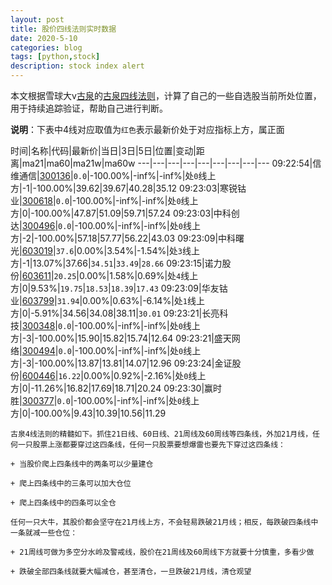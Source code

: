 ```yaml
---
layout: post
title: 股价四线法则实时数据
date: 2020-5-10
categories: blog
tags: [python,stock]
description: stock index alert
---
```



本文根据雪球大v[古泉](https://xueqiu.com/u/7148646888)的[古泉四线法则](https://xueqiu.com/7148646888/130498192)，计算了自己的一些自选股当前所处位置，用于持续追踪验证，帮助自己进行判断。

**说明**：下表中4线对应取值为`红色`表示最新价处于对应指标上方，属正面

时间|名称|代码|最新价|当日|3日|5日|位置|变动|距离|ma21|ma60|ma21w|ma60w
---|---|---|---|---|---|---|---|---
09:22:54|信维通信|[300136](https://xueqiu.com/S/SZ300136)|`0.0`|-100.00%|-inf%|-inf%|处`0`线上方|-1|-100.00%|39.62|39.67|40.28|35.12
09:23:03|寒锐钴业|[300618](https://xueqiu.com/S/SZ300618)|`0.0`|-100.00%|-inf%|-inf%|处`0`线上方|0|-100.00%|47.87|51.09|59.71|57.24
09:23:03|中科创达|[300496](https://xueqiu.com/S/SZ300496)|`0.0`|-100.00%|-inf%|-inf%|处`0`线上方|-2|-100.00%|57.18|57.77|56.22|43.03
09:23:09|中科曙光|[603019](https://xueqiu.com/S/SH603019)|`37.6`|0.00%|3.54%|-1.54%|处`3`线上方|-1|13.07%|37.66|`34.51`|`33.49`|`28.66`
09:23:15|诺力股份|[603611](https://xueqiu.com/S/SH603611)|`20.25`|0.00%|1.58%|0.69%|处`4`线上方|0|9.53%|`19.75`|`18.53`|`18.39`|`17.43`
09:23:09|华友钴业|[603799](https://xueqiu.com/S/SH603799)|`31.94`|0.00%|0.63%|-6.14%|处`1`线上方|0|-5.91%|34.56|34.08|38.11|`30.01`
09:23:21|长亮科技|[300348](https://xueqiu.com/S/SZ300348)|`0.0`|-100.00%|-inf%|-inf%|处`0`线上方|-3|-100.00%|15.90|15.82|15.74|12.64
09:23:21|盛天网络|[300494](https://xueqiu.com/S/SZ300494)|`0.0`|-100.00%|-inf%|-inf%|处`0`线上方|-3|-100.00%|13.87|13.81|14.07|12.96
09:23:24|金证股份|[600446](https://xueqiu.com/S/SH600446)|`16.22`|0.00%|0.92%|-2.16%|处`0`线上方|0|-11.26%|16.82|17.69|18.71|20.24
09:23:30|赢时胜|[300377](https://xueqiu.com/S/SZ300377)|`0.0`|-100.00%|-inf%|-inf%|处`0`线上方|0|-100.00%|9.43|10.39|10.56|11.29

```
古泉4线法则的精髓如下。抓住21日线、60日线、21周线及60周线等四条线，外加21月线，任何一只股票上涨都要穿过这四条线，任何一只股票要想爆雷也要先下穿过这四条线：

+ 当股价爬上四条线中的两条可以少量建仓

+ 爬上四条线中的三条可以加大仓位

+ 爬上四条线中的四条可以全仓

任何一只大牛，其股价都会坚守在21月线上方，不会轻易跌破21月线；相反，每跌破四条线中一条就减一些仓位：

+ 21周线可做为多空分水岭及警戒线，股价在21周线及60周线下方就要十分慎重，多看少做

+ 跌破全部四条线就要大幅减仓，甚至清仓，一旦跌破21月线，清仓观望
```
